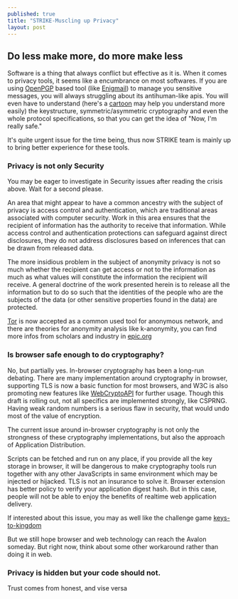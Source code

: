 ```yaml
---
published: true
title: "STRIKE-Muscling up Privacy"
layout: post
---
```





## Do less make more, do more make less

Software is a thing that always conflict but effective as it is. When it comes to privacy tools, it seems like a encumbrance on most softwares. If you are using [OpenPGP](http://www.openpgp.org/) based tool (like [Enigmail](https://www.enigmail.net)) to manage you sensitive messages, you will always struggling about its antihuman-like apis. You will even have to understand (here's a [cartoon](https://www.powtoon.com/show/gmd6oEQEY8q/pgp-basics/) may help you understand more easily) the keystructure, symmetric/asymmetric cryptography and even the whole protocol specifications, so that you can get the idea of "Now, I'm really safe."

It's quite urgent issue for the time being, thus now STRIKE team is mainly up to bring better experience for these tools.

### Privacy is not only Security

You may be eager to investigate in Security issues after reading the crisis above. Wait for a second please.

An area that might appear to have a common ancestry with the subject of privacy is access control and authentication, which are traditional areas associated
with computer security. Work in this area ensures that the recipient of information has the authority to receive that information. While access control
and authentication protections can safeguard against direct disclosures, they do
not address disclosures based on inferences that can be drawn from released data.

The more insidious problem in the subject of anonymity privacy is not so much whether the recipient can get access or not to the information as much as what values will constitute the information the recipient will receive. A general doctrine of the work presented herein is to release all the information but to do so such that the identities of the people who are the subjects of the data (or other sensitive properties found in the data) are protected.

[Tor](https://www.torproject.org/) is now accepted as a common used tool for anonymous network, and there are theories for anonymity analysis like k-anonymity, you can find more infos from scholars and industry in [epic.org](https://epic.org/privacy/)

### Is browser safe enough to do cryptography?

No, but partially yes. In-browser cryptography has been a long-run debating. There are many implementation around cryptography in browser, supporting TLS is now a basic function for most browsers, and W3C is also promoting new features like [WebCryptoAPI](http://www.w3.org/TR/WebCryptoAPI/) for further usage. Though this draft is rolling out, not all specifics are implemented strongly, like CSPRNG. Having weak random numbers is a serious flaw in security, that would undo most of the value of encryption.

The current issue around in-browser cryptography is not only the strongness of these cryptography implementations, but also the approach of Application Distribution.

Scripts can be fetched and run on any place, if you provide all the key storage in browser, it will be dangerous to make cryptography tools run together with any other JavaScripts in same environment which may be injected or hijacked. TLS is not an insurance to solve it. Browser extension has better policy to verify your application digest hash. But in this case, people will not be able to enjoy the benefits of realtime web application delivery.

If interested about this issue, you may as well like the challenge game [keys-to-kingdom](http://koto.github.io/blog-kotowicz-net-examples/keys-to-kingdom/)

But we still hope browser and web technology can reach the Avalon someday. But right now, think about some other workaround rather than doing it in web.

### Privacy is hidden but your code should not.

Trust comes from honest, and vise versa
